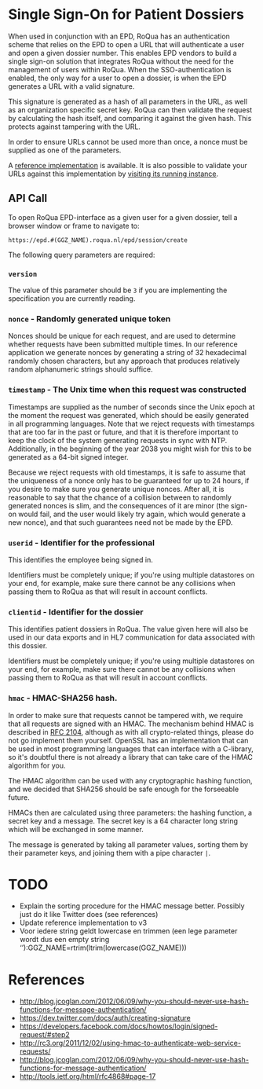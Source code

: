 Single Sign-On for Patient Dossiers
===================================

When used in conjunction with an EPD, RoQua has an authentication scheme that relies on the EPD to open a URL that will authenticate a user and open a given dossier number. This enables EPD vendors to build a single sign-on solution that integrates RoQua without the need for the management of users within RoQua. When the SSO-authentication is enabled, the only way for a user to open a dossier, is when the EPD generates a URL with a valid signature.

This signature is generated as a hash of all parameters in the URL, as well as an organization specific secret key. RoQua can then validate the request by calculating the hash itself, and comparing it against the given hash. This protects against tampering with the URL.

In order to ensure URLs cannot be used more than once, a nonce must be supplied as one of the parameters.

A [reference implementation](https://github.com/roqua/urlspec/blob/master/app/controllers/generators_controller.rb) is available. It is also possible to validate your URLs against this implementation by [visiting its running instance](http://roqua-urlspec.heroku.com/generator/new).

## API Call

To open RoQua EPD-interface as a given user for a given dossier, tell a browser
window or frame to navigate to:

`https://epd.#(GGZ_NAME).roqua.nl/epd/session/create`

The following query parameters are required:

### `version`

The value of this parameter should be `3` if you are implementing the specification you are currently reading.

### `nonce` - Randomly generated unique token

Nonces should be unique for each request, and are used to determine whether requests have been submitted multiple times. In our reference application we generate nonces by generating a string of 32 hexadecimal randomly chosen characters, but any approach that produces relatively random alphanumeric strings should suffice.

### `timestamp` - The Unix time when this request was constructed

Timestamps are supplied as the number of seconds since the Unix epoch at the moment the request was generated, which should be easily generated in all programming languages. Note that we reject requests with timestamps that are too far in the past or future, and that it is therefore important to keep the clock of the system generating requests in sync with NTP. Additionally, in the beginning of the year 2038 you might wish for this to be generated as a 64-bit signed integer.

Because we reject requests with old timestamps, it is safe to assume that the uniqueness of a nonce only has to be guaranteed for up to 24 hours, if you desire to make sure you generate unique nonces. After all, it is reasonable to say that the chance of a collision between to randomly generated nonces is slim, and the consequences of it are minor (the sign-on would fail, and the user would likely try again, which would generate a new nonce), and that such guarantees need not be made by the EPD.

### `userid` - Identifier for the professional

This identifies the employee being signed in.

Identifiers must be completely unique; if you're using multiple datastores on your end, for example, make sure there cannot be any collisions when passing them to RoQua as that will result in account conflicts.

### `clientid` - Identifier for the dossier

This identifies patient dossiers in RoQua. The value given here will also be used in our data exports and in HL7 communication for data associated with this dossier.

Identifiers must be completely unique; if you're using multiple datastores on your end, for example, make sure there cannot be any collisions when passing them to RoQua as that will result in account conflicts.

### `hmac` - HMAC-SHA256 hash.

In order to make sure that requests cannot be tampered with, we require that all requests are signed with an HMAC. The mechanism behind HMAC is described in [RFC 2104](http://www.ietf.org/rfc/rfc2104.txt), although as with all crypto-related things, please do not go implement them yourself. OpenSSL has an implementation that can be used in most programming languages that can interface with a C-library, so it's doubtful there is not already a library that can take care of the HMAC algorithm for you.

The HMAC algorithm can be used with any cryptographic hashing function, and we decided that SHA256 should be safe enough for the forseeable future.

HMACs then are calculated using three parameters: the hashing function, a secret key and a message. The secret key is a 64 character long string which will be exchanged in some manner.

The message is generated by taking all parameter values, sorting them by their parameter keys, and joining them with a pipe character `|`.

# TODO

* Explain the sorting procedure for the HMAC message better. Possibly just do it like Twitter does (see references)
* Update reference implementation to v3
* Voor iedere string geldt lowercase en trimmen (een lege parameter wordt dus een empty string ‘’):GGZ_NAME=rtrim(ltrim(lowercase(GGZ_NAME)))

# References

* http://blog.jcoglan.com/2012/06/09/why-you-should-never-use-hash-functions-for-message-authentication/
* https://dev.twitter.com/docs/auth/creating-signature
* https://developers.facebook.com/docs/howtos/login/signed-request/#step2
* http://rc3.org/2011/12/02/using-hmac-to-authenticate-web-service-requests/
* http://blog.jcoglan.com/2012/06/09/why-you-should-never-use-hash-functions-for-message-authentication/
* http://tools.ietf.org/html/rfc4868#page-17